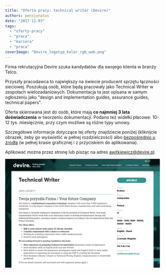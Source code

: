 ```yaml
---
title: "Oferta pracy: technical writer (Devire)"
authors: pensjonatus
date: "2017-11-03"
tags:
  - "oferty-pracy"
  - "praca"
  - "kariera"
  - "praca"
coverImage: "Devire_logotyp_kolor_rgb_web.png"
---
```


Firma rekrutacyjna Devire szuka kandydatów dla swojego klienta w branży Telco.

Przyszły pracodawca to największy na świecie producent sprzętu łączności
sieciowej. Poszukują osób, które będą pracowały jako Technical Writer w
zespołach wielozadaniowych. Dokumentacja ta jest opisana w samym ogłoszeniu jako
"design and implementation guides, assurance guides, technical papers".

Oferta skierowana jest do osób, które mają **co najmniej 3 lata doświadczenia**
w tworzeniu dokumentacji. Podano też widełki płacowe: 10-12 tys. miesięcznie,
przy czym możliwe są różne typy umowy.

Szczegółowe informacje dotyczące tej oferty znajdziecie poniżej (kliknijcie
obrazek, żeby go wyświetlić w pełnej rozdzielczości)
albo [bezpośrednio u źródła](http://www.devire.pl/pojedyncza-oferta/?oferta=1665) (w
pełnej krasie graficznej i z przyciskiem do aplikowania).

Aplikować można przez stronę lub pisząc na
adres [awitkiewicz@devire.pl](mailto:awitkiewicz@devire.pl).

[![zrzut ekranu z ofertą pracy devire](images/devire-tech-writer-oferta.png)](http://techwriter.pl/wp-content/uploads/2017/11/devire-tech-writer-oferta.png)
